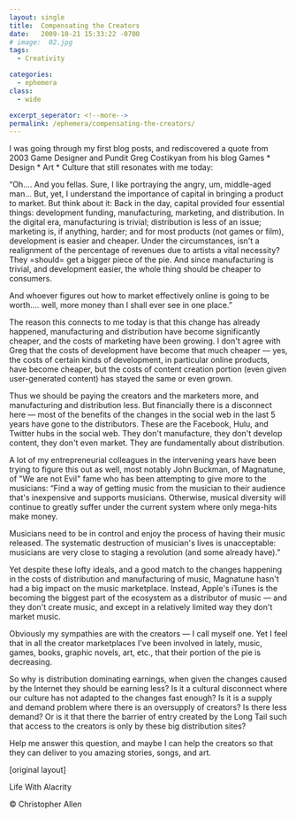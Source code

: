 ```yaml
---
layout: single
title:  Compensating the Creators
date:   2009-10-21 15:33:22 -0700
# image:  02.jpg
tags: 
  - Creativity

categories:
  - ephemera
class:
  - wide

excerpt_seperator: <!--more-->
permalink: /ephemera/compensating-the-creators/
---
```


I was going through my first blog posts, and rediscovered a quote from 2003 Game Designer and Pundit Greg Costikyan from his blog Games * Design * Art * Culture that still resonates with me today:

“Oh.... And you fellas. Sure, I like portraying the angry, um, middle-aged man... But, yet, I understand the importance of capital in bringing a product to market. But think about it: Back in the day, capital provided four essential things: development funding, manufacturing, marketing, and distribution. In the digital era, manufacturing is trivial; distribution is less of an issue; marketing is, if anything, harder; and for most products (not games or film), development is easier and cheaper. Under the circumstances, isn't a realignment of the percentage of revenues due to artists a vital necessity? They =should= get a bigger piece of the pie. And since manufacturing is trivial, and development easier, the whole thing should be cheaper to consumers.

And whoever figures out how to market effectively online is going to be worth.... well, more money than I shall ever see in one place.”

The reason this connects to me today is that this change has already happened, manufacturing and distribution have become significantly cheaper, and the costs of marketing have been growing. I don't agree with Greg that the costs of development have become that much cheaper — yes, the costs of certain kinds of development, in particular online products, have become cheaper, but the costs of content creation portion (even given user-generated content) has stayed the same or even grown. 

Thus we should be paying the creators and the marketers more, and manufacturing and distribution less. But financially there is a disconnect here — most of the benefits of the changes in the social web in the last 5 years have gone to the distributors. These are the Facebook, Hulu, and Twitter hubs in the social web. They don't manufacture, they don't develop content, they don't even market. They are fundamentally about distribution.

A lot of my entrepreneurial colleagues in the intervening years have been trying to figure this out as well, most notably John Buckman, of Magnatune, of "We are not Evil" fame who has been attempting to give more to the musicians:
“Find a way of getting music from the musician to their audience that's inexpensive and supports musicians. Otherwise, musical diversity will continue to greatly suffer under the current system where only mega-hits make money.

Musicians need to be in control and enjoy the process of having their music released. The systematic destruction of musician's lives is unacceptable: musicians are very close to staging a revolution (and some already have).”

Yet despite these lofty ideals, and a good match to the changes happening in the costs of distribution and manufacturing of music, Magnatune hasn't had a big impact on the music marketplace. Instead, Apple's iTunes is the becoming the biggest part of the ecosystem as a distributor of music — and they don't create music, and except in a relatively limited way they don't market music.

Obviously my sympathies are with the creators — I call myself one. Yet I feel that in all the creator marketplaces I've been involved in lately, music, games, books, graphic novels, art, etc., that their portion of the pie is decreasing.

So why is distribution dominating earnings, when given the changes caused by the Internet they should be earning less? Is it a cultural disconnect where our culture has not adapted to the changes fast enough? Is it is a supply and demand problem where there is an oversupply of creators? Is there less demand? Or is it that there the barrier of entry created by the Long Tail such that access to the creators is only by these big distribution sites?

Help me answer this question, and maybe I can help the creators so that they can deliver to you amazing stories, songs, and art.

[original layout]

Life With Alacrity

© Christopher Allen